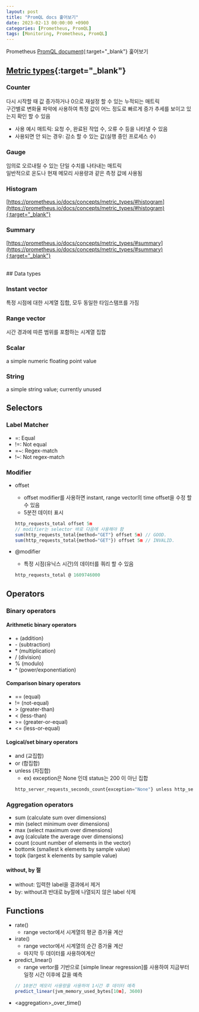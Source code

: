 ```yaml
---
layout: post
title: "PromQL docs 훑어보기"
date: 2023-02-13 00:00:00 +0900
categories: [Prometheus, PromQL]
tags: [Monitoring, Prometheus, PromQL]
---
```


Prometheus [PromQL document](https://prometheus.io/docs/prometheus/latest/querying/basics/){:target="_blank"} 훑어보기

## [Metric types](https://prometheus.io/docs/concepts/metric_types/){:target="_blank"}

### Counter
다시 시작할 때 값 증가하거나 0으로 재설정 할 수 있는 누적되는 매트릭  
구간별로 변화율 파악에 사용하여 특정 값이 어느 정도로 빠르게 증가 추세를 보이고 있는지 확인 할 수 있음  
- 사용 예시 매트릭: 요청 수, 완료된 작업 수, 오류 수 등을 나타낼 수 있음
- 사용되면 안 되는 경우: 감소 할 수 있는 값(실행 중인 프로세스 수) 

### Gauge
임의로 오르내릴 수 있는 단일 수치를 나타내는 매트릭  
일반적으로 온도나 현재 메모리 사용량과 같은 측정 값에 사용됨

### Histogram
[https://prometheus.io/docs/concepts/metric_types/#histogram](https://prometheus.io/docs/concepts/metric_types/#histogram){:target="_blank"}

### Summary
[https://prometheus.io/docs/concepts/metric_types/#summary](https://prometheus.io/docs/concepts/metric_types/#summary){:target="_blank"}

<br>
## Data types

### Instant vector
특정 시점에 대한 시계열 집합, 모두 동일한 타임스탬프를 가짐

### Range vector
시간 경과에 따른 범위를 포함하는 시계열 집합

### Scalar
a simple numeric floating point value

### String
a simple string value; currently unused

## Selectors

### Label Matcher
- =: Equal
- !=: Not equal
- =~: Regex-match
- !~: Not regex-match

### Modifier
- offset
  - offset modifier를 사용하면 instant, range vector의 time offset을 수정 할 수 있음
  - 5분전 데이터 표시
  ```js
  http_requests_total offset 5m
  // modifier는 selector 바로 다음에 사용해야 함
  sum(http_requests_total{method="GET"} offset 5m) // GOOD.
  sum(http_requests_total{method="GET"}) offset 5m // INVALID.
  ```

- @modifier
  - 특정 시점(유닉스 시간)의 데이터를 쿼리 할 수 있음
  ```js
  http_requests_total @ 1609746000
  ```

## Operators

### Binary operators

#### Arithmetic binary operators
- \+ (addition)
- \- (subtraction)
- \* (multiplication)
- / (division)
- % (modulo)
- ^ (power/exponentiation)

#### Comparison binary operators
- == (equal)
- != (not-equal)
- \> (greater-than)
- < (less-than)
- \>= (greater-or-equal)
- <= (less-or-equal)

#### Logical/set binary operators
- and (교집합)
- or (합집합)
- unless (차집합)
  - ex) exception은 None 인데 status는 200 이 아닌 집합
  ```js
  http_server_requests_seconds_count{exception="None"} unless http_server_requests_seconds_count{status="200"}
  ```

### Aggregation operators
- sum (calculate sum over dimensions)
- min (select minimum over dimensions)
- max (select maximum over dimensions)
- avg (calculate the average over dimensions)
- count (count number of elements in the vector)
- bottomk (smallest k elements by sample value)
- topk (largest k elements by sample value)

#### without, by 절
- without: 입력한 label을 결과에서 제거
- by: without과 반대로 by절에 나열되지 않은 label 삭제

## Functions
- rate()
  - range vector에서 시계열의 평균 증가율 계산
- irate()
  - range vector에서 시계열의 순간 증가율 계산
  - 마지막 두 데이터를 사용하여계산
- predict_linear()
  - range vertor를 기반으로 [simple linear regression]를 사용하여 지금부터 일정 시간 이후에 값을 예측
  ```js
  // 10분간 메모리 사용량을 사용하여 1시간 후 데이터 예측
  predict_linear(jvm_memory_used_bytes[10m], 3600)
  ```
- \<aggregation\>_over_time()